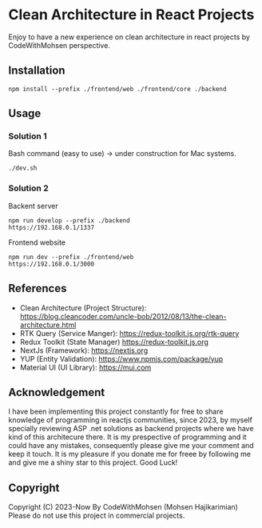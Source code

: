 # Clean Architecture in React Projects
Enjoy to have a new experience on clean architecture in react projects by CodeWithMohsen perspective.

## Installation
`
npm install --prefix ./frontend/web ./frontend/core ./backend
`

## Usage
### Solution 1
Bash command (easy to use) -> under construction for Mac systems.
```
./dev.sh
```
### Solution 2
Backent server
```
npm run develop --prefix ./backend
https://192.168.0.1/1337
```
Frontend website
```
npm run dev --prefix ./frontend/web
https://192.168.0.1/3000
```
## References
+ Clean Architecture (Project Structure): https://blog.cleancoder.com/uncle-bob/2012/08/13/the-clean-architecture.html
+ RTK Query (Service Manger): https://redux-toolkit.js.org/rtk-query
+ Redux Toolkit (State Manager) https://redux-toolkit.js.org
+ NextJs (Framework): https://nextjs.org
+ YUP (Entity Validation): https://www.npmjs.com/package/yup
+ Material UI (UI Library): https://mui.com

## Acknowledgement
I have been implementing this project constantly for free to share knowledge of programming in reactjs communities, since 2023, by myself specially reviewing ASP .net solutions as backend projects where we have kind of this architecure there. It is my prespective of programming and it could have any mistakes, consequently please give me your comment and keep it touch. It is my pleasure if you donate me for freee by following me and give me a shiny star to this project. Good Luck!

## Copyright

Copyright (C) 2023-Now By CodeWithMohsen (Mohsen Hajikarimian)
Please do not use this project in commercial projects.

